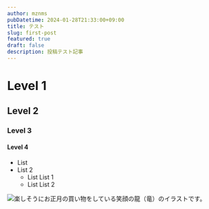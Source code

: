 ```yaml
---
author: mznms
pubDatetime: 2024-01-28T21:33:00+09:00
title: テスト
slug: first-post
featured: true
draft: false
description: 投稿テスト記事
---
```


# Level 1

## Level 2

### Level 3

#### Level 4

- List
- List 2
  - List List 1
  - List List 2

![楽しそうにお正月の買い物をしている笑顔の龍（竜）のイラストです。](https://img.mamizu.jp/eto_tatsu_fukubukuro.png "福袋を持った龍のイラスト（辰年）")

